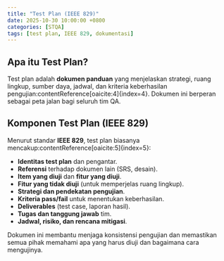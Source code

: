 ```yaml
---
title: "Test Plan (IEEE 829)"
date: 2025-10-30 10:00:00 +0800
categories: [STQA]
tags: [test plan, IEEE 829, dokumentasi]
---
```


## Apa itu Test Plan?

Test plan adalah **dokumen panduan** yang menjelaskan strategi, ruang lingkup, sumber daya, jadwal, dan kriteria keberhasilan pengujian:contentReference[oaicite:4]{index=4}. Dokumen ini berperan sebagai peta jalan bagi seluruh tim QA.

## Komponen Test Plan (IEEE 829)

Menurut standar **IEEE 829**, test plan biasanya mencakup:contentReference[oaicite:5]{index=5}:

- **Identitas test plan** dan pengantar.  
- **Referensi** terhadap dokumen lain (SRS, desain).  
- **Item yang diuji** dan **fitur yang diuji**.  
- **Fitur yang tidak diuji** (untuk memperjelas ruang lingkup).  
- **Strategi dan pendekatan pengujian**.  
- **Kriteria pass/fail** untuk menentukan keberhasilan.  
- **Deliverables** (test case, laporan hasil).  
- **Tugas dan tanggung jawab** tim.  
- **Jadwal, risiko, dan rencana mitigasi**.

Dokumen ini membantu menjaga konsistensi pengujian dan memastikan semua pihak memahami apa yang harus diuji dan bagaimana cara mengujinya.

